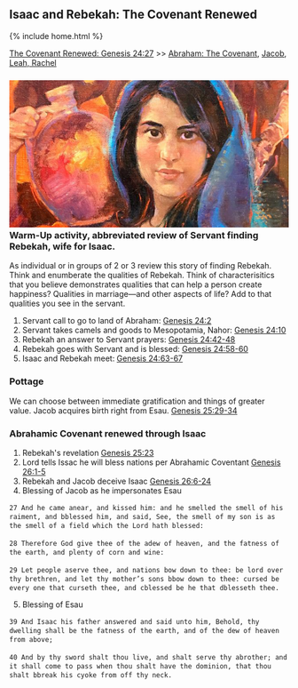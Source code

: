 ## Isaac and Rebekah: The Covenant Renewed

{% include home.html %}

[The Covenant Renewed: Genesis 24:27](https://www.churchofjesuschrist.org/study/manual/come-follow-me-for-sunday-school-old-testament-2022/09?lang=eng) >> <a href="/docs/otlessons/abrahamcovenant">Abraham: The Covenant</a>, <a href="/docs/otlessons/jacob_leah_rachel">Jacob, Leah, Rachel</a>

### ![abraham](/docs/assets/images/rebekah_portrait.jpeg) Warm-Up activity, abbreviated review of Servant finding Rebekah, wife for Isaac.
As individual or in groups of 2 or 3 review this story of finding Rebekah.  Think and enumberate the qualities of Rebekah.  Think of characterisitics that you believe demonstrates qualities that can help a person create happiness?   Qualities in marriage—and other aspects of life?  Add to that qualities you see in the servant.
1. Servant call to go to land of Abraham: [Genesis 24:2](https://abn.churchofjesuschrist.org/study/scriptures/ot/gen/24.2?lang=eng#p1)
2. Servant takes camels and goods to Mesopotamia, Nahor: [Genesis 24:10](https://abn.churchofjesuschrist.org/study/scriptures/ot/gen/24.10?lang=eng#p9)
3. Rebekah an answer to Servant prayers: [Genesis 24:42-48](https://abn.churchofjesuschrist.org/study/scriptures/ot/gen/24.42-48?lang=eng#p41)
4. Rebekah goes with Servant and is blessed: [Genesis 24:58-60](https://abn.churchofjesuschrist.org/study/scriptures/ot/gen/24.58-60?lang=eng#p57)
5. Isaac and Rebekah meet: [Genesis 24:63-67](https://abn.churchofjesuschrist.org/study/scriptures/ot/gen/24.63-67?lang=eng#p62)

### Pottage
We can choose between immediate gratification and things of greater value. Jacob acquires birth right from Esau. [Genesis 25:29-34](https://abn.churchofjesuschrist.org/study/scriptures/ot/gen/25.29-34?lang=eng#p28)

### Abrahamic Covenant renewed through Isaac
1. Rebekah's revelation [Genesis 25:23](https://abn.churchofjesuschrist.org/study/scriptures/ot/gen/25.23?lang=eng#p22)
2. Lord tells Issac he will bless nations per Abrahamic Coventant [Genesis 26:1-5](https://abn.churchofjesuschrist.org/study/scriptures/ot/gen/26.1-5?lang=eng#p1)
3. Rebekah and Jacob deceive Isaac [Genesis 26:6-24](https://abn.churchofjesuschrist.org/study/scriptures/ot/gen/27.6-24?lang=eng#p5)
4. Blessing of Jacob as he impersonates Esau
```text
27 And he came anear, and kissed him: and he smelled the smell of his raiment, and bblessed him, and said, See, the smell of my son is as the smell of a field which the Lord hath blessed:

28 Therefore God give thee of the adew of heaven, and the fatness of the earth, and plenty of corn and wine:

29 Let people aserve thee, and nations bow down to thee: be lord over thy brethren, and let thy mother’s sons bbow down to thee: cursed be every one that curseth thee, and cblessed be he that dblesseth thee.
```
5. Blessing of Esau
```text
39 And Isaac his father answered and said unto him, Behold, thy dwelling shall be the fatness of the earth, and of the dew of heaven from above;

40 And by thy sword shalt thou live, and shalt serve thy abrother; and it shall come to pass when thou shalt have the dominion, that thou shalt bbreak his cyoke from off thy neck.
```
